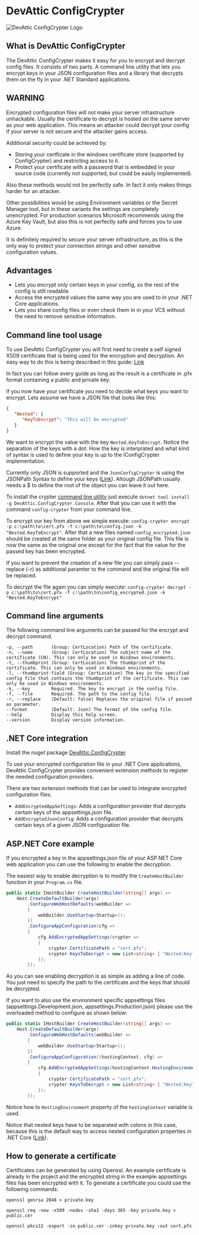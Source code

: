 # DevAttic ConfigCrypter
![DevAttic ConfigCrypter Logo](devattic_configcrypter-normal256.png "DevAttic ConfigCrypter Logo")

## What is DevAttic ConfigCrypter
The DevAttic ConfigCrypter makes it easy for you to encrypt and decrypt config files. It consists of two parts. A command line utility that lets you encrypt keys in your JSON configuration files and a library that decrypts them on the fly in your .NET Standard applications.

## WARNING
Encrypted configuration files will not make your server infrastructure unhackable. Usually the certificate to decrypt is hosted on the same server as your web application. This means an attacker could decrypt your config if your server is not secure and the attacker gains access.

Additional security could be achieved by:
- Storing your certficate in the windows certificate store (supported by ConfigCrypter) and restricting access to it.
- Protect your certificate with a password that is embedded in your source code (currently not supported, but could be easily implemented).

Also these methods would not be perfectly safe. In fact it only makes things harder for an attacker.

Other possibilities would be using Environment variables or the Secret Manager tool, but in these variants the settings are completely unencrypted. For production scenarios Microsoft recommends using the Azure Key Vault, but also this is not perfectly safe and forces you to use Azure.

It is definitely required to secure your server infrastructure, as this is the only way to protect your connection strings and other sensitive configuration values.

## Advantages
- Lets you encrypt only certain keys in your config, so the rest of the config is still readable.
- Access the encrypted values the same way you are used to in your .NET Core applications.
- Lets you share config files or even check them in in your VCS without the need to remove sensitive information.

## Command line tool usage
To use DevAttic ConfigCrypter you will first need to create a self signed X509 certificate that is being used for the encryption and decryption. An easy way to do this is being described in this guide: [Link](https://www.claudiobernasconi.ch/2016/04/17/creating-a-self-signed-x509-certificate-using-openssl-on-windows/)

In fact you can follow every guide as long as the result is a certificate in .pfx format containing a public and private key.

If you now have your certificate you need to decide what keys you want to encrypt. Lets assume we have a JSON file that looks like this:

```json
{
   "Nested": {
      "KeyToEncrypt": "This will be encrypted"
   }
}
```

We want to encrypt the value with the key `Nested.KeyToEncrypt`. Notice the separation of the keys with a dot. How the key is interprated and what kind of syntax is used to define your key is up to the IConfigCrypter implementation.

Currently only JSON is supported and the `JsonConfigCrypter` is using the JSONPath Syntax to define your keys ([Link](https://goessner.net/articles/JsonPath/)). Altough JSONPath usually needs a $ to define the root of the object you can leave it out here.

To install the crypter [command line utility](https://www.nuget.org/packages/DevAttic.ConfigCrypter.Console/) just execute `dotnet tool install -g DevAttic.ConfigCrypter.Console`. After that you can use it with the command `config-crypter` from your command line.

To encrypt our key from above we simple execute:
`config-crypter encrypt -p c:\path\to\cert.pfx -f c:\path\to\config.json -k "Nested.KeyToEncrypt"`.
After that a new files named `config_encrypted.json` should be created at the same folder as your original config file. This file is now the same as the original one except for the fact that the value for the passed key has been encrypted.

If you want to prevent the creation of a new file you can simply pass --replace (-r) as additional paramter to the command and the original file will be replaced.

To decrypt the file again you can simply execute:
`config-crypter decrypt -p c:\path\to\cert.pfx -f c:\path\to\config_encrypted.json -k "Nested.KeyToEncrypt"`

## Command line arguments
The following command line arguments can be passed for the encrypt and decrypt command.
```
-p, --path       (Group: CertLocation) Path of the certificate.
-n, --name       (Group: CertLocation) The subject name of the certificate (CN). This can only be used in Windows environments.
-t, --thumbprint (Group: CertLocation) The thumbprint of the certificate. This can only be used in Windows environments.
-l, --thumbprint-field (Group: CertLocation) The key in the specified config file that contains the thumbprint of the certificate. This can only be used in Windows environments.        
-k, --key        Required. The key to encrypt in the config file.
-f, --file       Required. The path to the config file.
-r, --replace    (Default: false) Replaces the original file if passed as parameter.
--format         (Default: Json) The format of the config file.
--help           Display this help screen.
--version        Display version information.
```

## .NET Core integration
Install the nuget package [DevAttic.ConfigCrypter](https://www.nuget.org/packages/DevAttic.ConfigCrypter/)

To use your encrypted configuration file in your .NET Core applications, DevAttic ConfigCrypter provides convenient extension methods to register the needed configuration providers.

There are two extension methods that can be used to integrate encrypted configuration files.

- `AddEncryptedAppSettings`: Adds a configuration provider that decrypts certain keys of the appsettings.json file.
- `AddEncryptedJsonConfig`: Adds a configuration provider  that decrypts certain keys of a given JSON configuration file.

## ASP.NET Core example
If you encrypted a key in the appsettings.json file of your ASP.NET Core web application you can use the following to enable the decryption.

The easiest way to enable decryption is to modify the `CreateHostBuilder` function in your `Program.cs` file.

```csharp
public static IHostBuilder CreateHostBuilder(string[] args) =>
    Host.CreateDefaultBuilder(args)
        .ConfigureWebHostDefaults(webBuilder =>
        {
            webBuilder.UseStartup<Startup>();
        })
        .ConfigureAppConfiguration(cfg =>
        {
            cfg.AddEncryptedAppSettings(crypter =>
            {
                crypter.CertificatePath = "cert.pfx";
                crypter.KeysToDecrypt = new List<string> { "Nested:KeyToEncrypt" };
            });
        });
```

As you can see enabling decryption is as simple as adding a line of code. You just need to specify the path to the certificate and the keys that should be decrypted.

If you want to also use the environment specific appsettings files (appsettings.Development.json, appsettings.Production.json) please use the overloaded method to configure as shown below:

```csharp
public static IHostBuilder CreateHostBuilder(string[] args) =>
    Host.CreateDefaultBuilder(args)
        .ConfigureWebHostDefaults(webBuilder =>
        {
            webBuilder.UseStartup<Startup>();
        })
        .ConfigureAppConfiguration((hostingContext, cfg) =>
        {
            cfg.AddEncryptedAppSettings(hostingContext.HostingEnvironment, crypter =>
            {
                crypter.CertificatePath = "cert.pfx";
                crypter.KeysToDecrypt = new List<string> { "Nested:KeyToEncrypt" };
            });
        });
```
Notice how to `HostingEnvironment` property of the `hostingContext` variable is used.

Notice that nested keys have to be separated with colons in this case, because this is the default way to access nested configuration properties in .NET Core ([Link](https://docs.microsoft.com/en-us/aspnet/core/fundamentals/configuration/?view=aspnetcore-3.1#configuration-keys-and-values)).

## How to generate a certificate
Certificates can be generated by using Openssl.
An example certificate is already in the project and the encrypted string in the example appsettings files has been encrypted with it.
To generate a certificate you could use the following commands:

`openssl genrsa 2048 > private.key`

`openssl req -new -x509 -nodes -sha1 -days 365 -key private.key > public.cer`

`openssl pkcs12 -export -in public.cer -inkey private.key -out cert.pfx`
